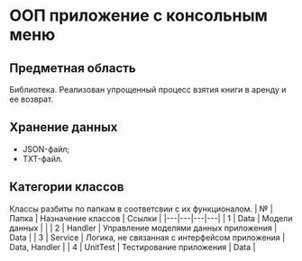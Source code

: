 # ООП приложение с консольным меню

## Предметная область
Библиотека. Реализован упрощенный процесс взятия книги в аренду и ее возврат.

## Хранение данных
- JSON-файл;
- TXT-файл.


## Категории классов
Классы разбиты по папкам в соответсвии с их функционалом.
| № | Папка | Назначение классов | Ссылки |
|---|---|---|---|
| 1 | Data | Модели данных |  |
| 2 | Handler | Управление моделями данных приложения | Data |
| 3 | Service | Логика, не связанная с интерфейсом приложения | Data, Handler |
| 4 | UnitTest | Тестирование приложения | Data |
